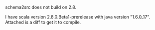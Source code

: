 schema2src does not build on 2.8.

I have scala version 2.8.0.Beta1-prerelease with java version "1.6.0_17".
Attached is a diff to get it to compile.


